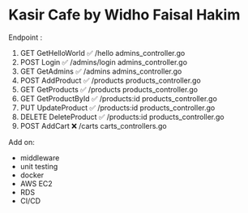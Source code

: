 # Kasir Cafe by Widho Faisal Hakim

Endpoint :
1. GET      GetHelloWorld       ✅      /hello              admins_controller.go 
2. POST     Login               ✅      /admins/login       admins_controller.go 
3. GET      GetAdmins           ✅      /admins             admins_controller.go 
4. POST     AddProduct          ✅      /products           products_controller.go 
5. GET      GetProducts         ✅      /products           products_controller.go 
6. GET      GetProductById      ✅      /products:id        products_controller.go 
7. PUT      UpdateProduct       ✅      /products:id        products_controller.go 
8. DELETE   DeleteProduct       ✅      /products:id        products_controller.go 
9. POST     AddCart             ❌      /carts              carts_controllers.go          



Add on:
- middleware
- unit testing
- docker
- AWS EC2
- RDS
- CI/CD